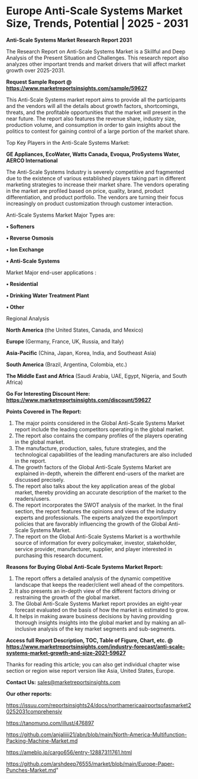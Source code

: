  # Europe Anti-Scale Systems Market Size, Trends, Potential | 2025 - 2031

<strong>Anti-Scale Systems Market Research Report 2031</strong>

The Research Report on Anti-Scale Systems Market is a Skillful and Deep Analysis of the Present Situation and Challenges. This research report also analyzes other important trends and market drivers that will affect market growth over 2025-2031.

<strong>Request Sample Report @ <a href=https://www.marketreportsinsights.com/sample/59627>https://www.marketreportsinsights.com/sample/59627</a></strong>

This Anti-Scale Systems market report aims to provide all the participants and the vendors will all the details about growth factors, shortcomings, threats, and the profitable opportunities that the market will present in the near future. The report also features the revenue share, industry size, production volume, and consumption in order to gain insights about the politics to contest for gaining control of a large portion of the market share.

Top Key Players in the Anti-Scale Systems Market:

<strong>GE Appliances, EcoWater, Watts Canada, Evoqua, ProSystems Water, AERCO International</strong>

The Anti-Scale Systems Industry is severely competitive and fragmented due to the existence of various established players taking part in different marketing strategies to increase their market share. The vendors operating in the market are profiled based on price, quality, brand, product differentiation, and product portfolio. The vendors are turning their focus increasingly on product customization through customer interaction.

Anti-Scale Systems Market Major Types are:

<strong>• Softeners

• Reverse Osmosis

• Ion Exchange

• Anti-Scale Systems</strong>

Market Major end-user applications :

<strong>• Residential

• Drinking Water Treatment Plant

• Other</strong>

Regional Analysis

</u><strong><b>North America</b></strong> (the United States, Canada, and Mexico)

<strong><b>Europe </b></strong>(Germany, France, UK, Russia, and Italy)

<strong><b>Asia-Pacific</b></strong> (China, Japan, Korea, India, and Southeast Asia)

<strong><b>South America</b></strong> (Brazil, Argentina, Colombia, etc.)

<strong><b>The Middle East and Africa</b></strong> (Saudi Arabia, UAE, Egypt, Nigeria, and South Africa)

<strong>Go For Interesting Discount Here: <a href=https://www.marketreportsinsights.com/discount/59627>https://www.marketreportsinsights.com/discount/59627</a></strong>

<strong>Points Covered in The Report:</strong>
<ol>
  <li>The major points considered in the Global Anti-Scale Systems Market report include the leading competitors operating in the global market.</li>
  <li>The report also contains the company profiles of the players operating in the global market.</li>
  <li>The manufacture, production, sales, future strategies, and the technological capabilities of the leading manufacturers are also included in the report.</li>
  <li>The growth factors of the Global Anti-Scale Systems Market are explained in-depth, wherein the different end-users of the market are discussed precisely.</li>
  <li>The report also talks about the key application areas of the global market, thereby providing an accurate description of the market to the readers/users.</li>
  <li>The report incorporates the SWOT analysis of the market. In the final section, the report features the opinions and views of the industry experts and professionals. The experts analyzed the export/import policies that are favorably influencing the growth of the Global Anti-Scale Systems Market.</li>
  <li>The report on the Global Anti-Scale Systems Market is a worthwhile source of information for every policymaker, investor, stakeholder, service provider, manufacturer, supplier, and player interested in purchasing this research document.</li>
</ol>
<strong>Reasons for Buying Global Anti-Scale Systems Market Report:</strong>

<ol>
  <li>The report offers a detailed analysis of the dynamic competitive landscape that keeps the reader/client well ahead of the competitors.</li>
  <li>It also presents an in-depth view of the different factors driving or restraining the growth of the global market.</li>
  <li>The Global Anti-Scale Systems Market report provides an eight-year forecast evaluated on the basis of how the market is estimated to grow.</li>
  <li>It helps in making aware business decisions by having providing thorough insights insights into the global market and by making an all-inclusive analysis of the key market segments and sub-segments.</li>
</ol>
<strong>Access full Report Description, TOC, Table of Figure, Chart, etc. @ <a href=https://www.marketreportsinsights.com/industry-forecast/anti-scale-systems-market-growth-and-size-2021-59627>https://www.marketreportsinsights.com/industry-forecast/anti-scale-systems-market-growth-and-size-2021-59627</a></strong>


Thanks for reading this article; you can also get individual chapter wise section or region wise report version like Asia, United States, Europe.

<strong>Contact Us:</strong>
sales@marketreportsinsights.com

<strong>Our other reports:</strong>

<a href=https://issuu.com/reportsinsights24/docs/northamericaairportsofasmarket20252031comprehensiv>https://issuu.com/reportsinsights24/docs/northamericaairportsofasmarket20252031comprehensiv</a>

<a href=https://tanomuno.com/illust/476897>https://tanomuno.com/illust/476897</a>

<a href=https://github.com/anjaliiii21/abn/blob/main/North-America-Multifunction-Packing-Machine-Market.md>https://github.com/anjaliiii21/abn/blob/main/North-America-Multifunction-Packing-Machine-Market.md</a>

<a href=https://ameblo.jp/cargo656/entry-12887311761.html>https://ameblo.jp/cargo656/entry-12887311761.html</a>

<a href=https://github.com/arshdeep76555/market/blob/main/Europe-Paper-Punches-Market.md>https://github.com/arshdeep76555/market/blob/main/Europe-Paper-Punches-Market.md</a>"
